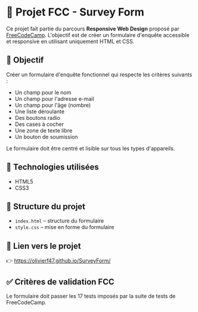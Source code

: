 # 📝 Projet FCC - Survey Form

Ce projet fait partie du parcours **Responsive Web Design** proposé par [FreeCodeCamp](https://www.freecodecamp.org/). L'objectif est de créer un formulaire d'enquête accessible et responsive en utilisant uniquement HTML et CSS.

## 🎯 Objectif

Créer un formulaire d'enquête fonctionnel qui respecte les critères suivants :

- Un champ pour le nom
- Un champ pour l'adresse e-mail
- Un champ pour l'âge (nombre)
- Une liste déroulante
- Des boutons radio
- Des cases à cocher
- Une zone de texte libre
- Un bouton de soumission

Le formulaire doit être centré et lisible sur tous les types d'appareils.

## 🚀 Technologies utilisées

- HTML5
- CSS3

## 📐 Structure du projet

- `index.html` – structure du formulaire
- `style.css` – mise en forme du formulaire

## 🔗 Lien vers le projet

👉 https://olivierf47.github.io/SurveyForm/

## ✅ Critères de validation FCC

Le formulaire doit passer les 17 tests imposés par la suite de tests de FreeCodeCamp.
